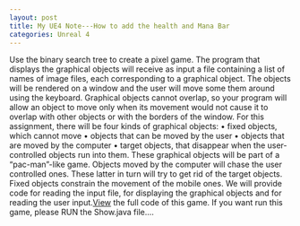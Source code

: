 ```yaml
---
layout: post
title: My UE4 Note---How to add the health and Mana Bar 
categories: Unreal 4
---
```

  Use the binary search tree to create a pixel game.
The program that displays the graphical objects will receive as input a file containing a list of names of image files, each corresponding to a graphical object. The objects will be rendered on a window and the user will move some them around using the keyboard. Graphical objects cannot overlap, so your program will allow an object to move only when its movement would not cause it to overlap with other objects or with the borders of the window. For this assignment, there will be four kinds of graphical objects: • fixed objects, which cannot move • objects that can be moved by the user • objects that are moved by the computer • target objects, that disappear when the user-controlled objects run into them. These graphical objects will be part of a “pac-man”-like game. Objects moved by the computer will chase the user controlled ones. These latter in turn will try to get rid of the target objects. Fixed objects constrain the movement of the mobile ones. We will provide code for reading the input file, for displaying the graphical objects and for reading the user input.[View][click] the full code of this game. If you want run this game, please RUN the Show.java file....

[click]:   https://github.com/Panda1994/BinarySearchTreePixelGame


